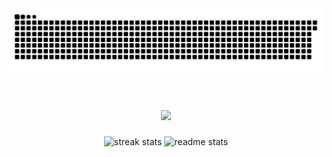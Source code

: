 <picture>
 <img alt="snake eating my contributions" src="https://raw.githubusercontent.com/rizky-mf/rizky-mf/output/github-contribution-grid-snake.svg" />
</picture>
<div align="center">
   <h1 align="center">
    <img src="https://readme-typing-svg.herokuapp.com/?font=Righteous&size=35&center=true&vCenter=true&width=500&height=70&duration=4000&lines=Hi+There!+👋;+I'm+Rizky+Maolana+Firdaus!;" />
</h1>
<div>
  
<!-- ![Statistik GitHub](https://github-readme-stats.vercel.app/api?username=rizky-mf&show_icons=true&theme=radical)
-->
<div align=center>
  <img width=390 src="https://streak-stats.demolab.com/?user=rizky-mf&count_private=true&theme=react&border_radius=10" alt="streak stats"/>
  <img width=390 src="https://github-readme-stats-salesp07.vercel.app/api?username=rizky-mf&count_private=true&show_icons=true&theme=react&rank_icon=github&border_radius=10" alt="readme stats" />
  <br/>
</div>
<!--
**rizky-mf/rizky-mf** is a ✨ _special_ ✨ repository because its `README.md` (this file) appears on your GitHub profile.

Here are some ideas to get you started:

- 🔭 I’m currently working on ...
- 🌱 I’m currently learning ...
- 👯 I’m looking to collaborate on ...
- 🤔 I’m looking for help with ...
- 💬 Ask me about ...
- 📫 How to reach me: ...
- 😄 Pronouns: ...
- ⚡ Fun fact: ...
-->

<h3 align="center">
    <img src="https://readme-typing-svg.herokuapp.com/?font=Righteous&size=25&center=true&vCenter=true&width=500&height=70&duration=4000&lines=Thanks+for+visiting!+✌️;+Shoot+me+a+message+on+Linkedin!;I'm+always+down+to+collab+:)">
</h3>
